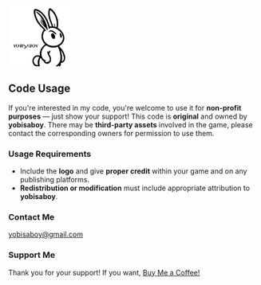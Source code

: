 <img src="https://github.com/yobisaboy/Resume/blob/main/yobisaboyLogo.png" alt="yobisaboy Logo" height="120" />

## Code Usage 
If you're interested in my code, you're welcome to use it for **non-profit purposes** — just show your support!
This code is **original** and owned by **yobisaboy**. There may be **third-party assets** involved in the game, please contact the corresponding owners for permission to use them.
### Usage Requirements
- Include the **logo** and give **proper credit** within your game and on any publishing platforms.
- **Redistribution or modification** must include appropriate attribution to **yobisaboy**.
### Contact Me  
[yobisaboy@gmail.com](mailto:yobisaboy@gmail.com)
### Support Me  
Thank you for your support! If you want, [Buy Me a Coffee!](https://buymeacoffee.com/yobisaboy) 
